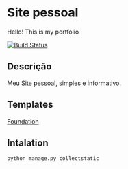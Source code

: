 # Site pessoal
Hello! This is my portfolio

[![Build Status](https://travis-ci.org/leonardocintra/personal-site.svg?branch=master)](https://travis-ci.org/leonardocintra/personal-site)

## Descrição
Meu Site pessoal, simples e informativo.


## Templates
[Foundation](http://foundation.zurb.com/templates-previews-sites-f6/portfolio.html)

## Intalation

```
python manage.py collectstatic
```

